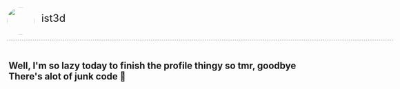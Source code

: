 <div style="left: 2rem; top: 2rem; position: absolute; display: inline-flex; align-items: center; padding-bottom: 12px; marign-bottom: 12px; border-bottom: 1px dashed gray; width: calc(100% - 4rem); user-select: none;">
    <img style="border-radius: 50%; width: 64px; aspect-ratio: 1/1;" src="https://cdn.discordapp.com/attachments/982288675431911515/1061780460033822791/c18876eaa5224ed7bc0c93ab27b0059a.png"/>
    <p style="font-size: 24px; margin-left: 1rem; margin-top: .75rem;">ist3d</p>
</div>
<div style="position: absolute; top: 8rem; left: 2.25rem;">
    <h2>Well, I'm so lazy today to finish the profile thingy so tmr, goodbye<br>There's alot of junk code 🙂</h2>
</div>
